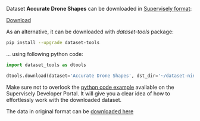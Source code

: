Dataset **Accurate Drone Shapes** can be downloaded in [Supervisely format](https://developer.supervisely.com/api-references/supervisely-annotation-json-format):

 [Download](https://assets.supervisely.com/supervisely-supervisely-assets-public/teams_storage/M/B/pE/7oTVF258NbludpXwWmjxr7Nr9O0qR9fSMH8THDqX51UFpnc0jNKVY057IXKsrodVzsTwABCPfmOzUYQEjVEQ0HFMRj7X7nOTS4kKwEI4h1dfE2GRxLLXNBimoZDL.tar)

As an alternative, it can be downloaded with *dataset-tools* package:
``` bash
pip install --upgrade dataset-tools
```

... using following python code:
``` python
import dataset_tools as dtools

dtools.download(dataset='Accurate Drone Shapes', dst_dir='~/dataset-ninja/')
```
Make sure not to overlook the [python code example](https://developer.supervisely.com/getting-started/python-sdk-tutorials/iterate-over-a-local-project) available on the Supervisely Developer Portal. It will give you a clear idea of how to effortlessly work with the downloaded dataset.

The data in original format can be [downloaded here](https://www.kaggle.com/datasets/metavision/accurate-drone-shapessegmentation/download?datasetVersionNumber=2)